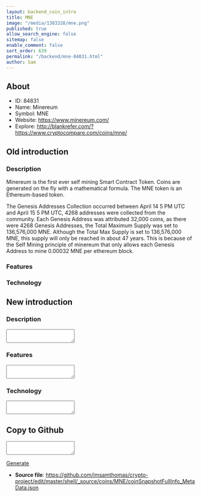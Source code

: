 ```yaml
---
layout: backend_coin_intro
title: MNE
image: "/media/1383328/mne.png"
published: true
allow_search_engine: false
sitemap: false
enable_comment: false
sort_order: 639
permalink: "/backend/mne-84831.html"
author: Sam
---
```


## About

- ID: 84831
- Name: Minereum
- Symbol: MNE
- Website: https://www.minereum.com/
- Explore: http://blankrefer.com/?https://www.cryptocompare.com/coins/mne/


## Old introduction

### Description

<p>Minereum is the first ever self mining Smart Contract Token. Coins are generated on the fly with a mathematical formula. The MNE token is an Ethereum-based token.</p><p>The Genesis Addresses Collection occurred between April 14 5 PM UTC and April 15 5 PM UTC, 4268 addresses were collected from the community. Each Genesis Address was attributed 32,000 coins, as there were 4268 Genesis Addresses, the Total Maximum Supply was set to 136,576,000 MNE. Although the Total Max Supply is set to 136,576,000 MNE, this supply will only be reached in about 47 years. This is because of the Self Mining principle of minereum that only allows each Genesis Address to mine 0.00032 MNE per ethereum block.</p>

### Features


### Technology




## New introduction


### Description
<textarea id="meta_description" name="description"></textarea>

### Features
<textarea id="meta_features" name="features"></textarea>

### Technology
<textarea id="meta_technology" name="technology"></textarea>


## Copy to Github

<textarea id="coinsnapshotfullinfo_metadata"></textarea>

<a href="#gen" onclick="generateMetaDatJson()">Generate</a>

- **Source file**: <a href="https://github.com/imsamthomas/crypto-project/edit/master/shell/_source/coins/MNE/coinSnapshotFullInfo_MetaData.json">https://github.com/imsamthomas/crypto-project/edit/master/shell/_source/coins/MNE/coinSnapshotFullInfo_MetaData.json</a>

